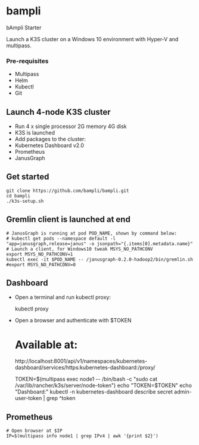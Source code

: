 # bampli
bAmpli Starter 

Launch a K3S cluster on a Windows 10 environment with Hyper-V and multipass.

### Pre-requisites

- Multipass
- Helm
- Kubectl
- Git

## Launch 4-node K3S cluster

- Run 4 x single processor 2G memory 4G disk
- K3S is launched
- Add packages to the cluster:
- Kubernetes Dashboard v2.0
- Prometheus
- JanusGraph

## Get started

    git clone https://github.com/bampli/bampli.git
    cd bampli
    ./k3s-setup.sh

## Gremlin client is launched at end

    # JanusGraph is running at pod POD_NAME, shown by command below:
    # kubectl get pods --namespace default -l "app=janusgraph,release=janus" -o jsonpath="{.items[0].metadata.name}"
    # Launch a client, for Windows10 tweak MSYS_NO_PATHCONV
    export MSYS_NO_PATHCONV=1
    kubectl exec -it $POD_NAME -- /janusgraph-0.2.0-hadoop2/bin/gremlin.sh
    #export MSYS_NO_PATHCONV=0

## Dashboard

- Open a terminal and run kubectl proxy:

    kubectl proxy

- Open a browser and authenticate with $TOKEN

    # Available at:
    http://localhost:8001/api/v1/namespaces/kubernetes-dashboard/services/https:kubernetes-dashboard:/proxy/
    
    TOKEN=$(multipass exec node1 -- /bin/bash -c "sudo cat /var/lib/rancher/k3s/server/node-token")
    echo "TOKEN=$TOKEN"
    echo "Dashboard:"
    kubectl -n kubernetes-dashboard describe secret admin-user-token | grep ^token

## Prometheus

    # Open browser at $IP
    IP=$(multipass info node1 | grep IPv4 | awk '{print $2}')
